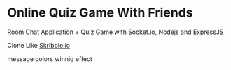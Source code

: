 # Online Quiz Game With Friends

Room Chat Application + Quiz Game with Socket.io, Nodejs and ExpressJS

Clone Like <a href="https://skribbl.io" target="_blank">Skribble.io</a>

message colors
winnig effect
